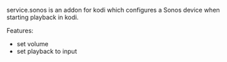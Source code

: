 service.sonos is an addon for kodi which configures a Sonos device when starting playback in kodi.

Features:
- set volume
- set playback to input